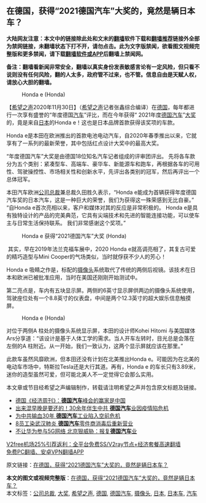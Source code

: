  <h2>在德国，获得“2021德国汽车”大奖的，竟然是辆日本车？</h2> <p class="notice"><b>大陆网友注意：本文中的链接除此处和文末的<a href="https://github.com/bannedbook/fanqiang" >翻墙</a>软件下载和<a href="https://github.com/killgcd/justmysocks/blob/master/README.md">翻墙推荐</a>链接外全部为禁网链接，未翻墙状态下打不开，请勿点击。此为文字版禁闻，欲看图文视频完整版和更多禁闻，请下载<a href="https://github.com/bannedbook/fanqiang">翻墙软件或APP</a>后翻墙上禁闻网。</p><p>备注：翻墙看新闻非常安全，翻墙以真实身份发表敏感言论有一定风险，但只看不说则没有任何风险，翻的人太多，政府管不过来，也不管。信息自由是天赋人权，请放心大胆的翻墙。</b></p>  <div class="entry"> <figure><figcaption>Honda e (Honda)</figcaption></figure> <p>【<span class='wp_keywordlink_affiliate'><a href="https://www.soundofhope.org" title="希望之声" target="_blank">希望之声</a></span>2020年11月30日】（<a href="https://www.bannedbook.org/bnews/tag/%e5%b8%8c%e6%9c%9b%e4%b9%8b%e5%a3%b0/" class="st_tag internal_tag" rel="tag" title="标签 希望之声 下的日志">希望之声</a>记者张鑫综合编译）在<a href="https://www.bannedbook.org/bnews/tag/%e5%be%b7%e5%9b%bd/" class="st_tag internal_tag" rel="tag" title="标签 德国 下的日志">德国</a>，每年都进行一次享有盛誉的“年度德国<a href="https://www.bannedbook.org/bnews/tag/%e6%b1%bd%e8%bd%a6/" class="st_tag internal_tag" rel="tag" title="标签 汽车 下的日志">汽车</a>”评比，而在今年获得“ 2021年度<a href="https://www.bannedbook.org/bnews/tag/%E5%BE%B7%E5%9B%BD%E6%B1%BD%E8%BD%A6/" class="st_tag internal_tag" rel="tag" title="标签 德国汽车 下的日志">德国汽车</a>”<a href="https://www.bannedbook.org/bnews/tag/%E5%A4%A7%E5%A5%96/" class="st_tag internal_tag" rel="tag" title="标签 大奖 下的日志">大奖</a>的，竟是来自<a href="https://www.bannedbook.org/bnews/tag/%e6%97%a5%e6%9c%ac/" class="st_tag internal_tag" rel="tag" title="标签 日本 下的日志">日本</a>的Honda e！这也是日本品牌首款获得该奖项的车款。</p> <p>Honda e是本田在欧洲推出的首款电池电动汽车，自2020年春季推出以来，它就享有了一系列的最新荣誉，其中包括红点设计大奖中的最高大奖。</p> <p>“年度德国汽车”大奖是由德国18位知名汽车记者组成的评审团评出。 先将各车款分为五个类别：紧凑型车、高端车、豪华车、新能源车和跑车，再根据各车的可用性、驾驶操控性、市场相关性和创新水平，先评出各类别的冠军，然后再评出一个总体冠军。</p>  <p>本田汽车欧洲<a href="https://www.bannedbook.org/bnews/tag/%E5%85%AC%E5%8F%B8%E6%80%BB%E8%A3%81/" class="st_tag internal_tag" rel="tag" title="标签 公司总裁 下的日志">公司总裁</a>兼总裁久田胜久表示，“Honda e能成为首辆获得年度德国汽车奖的日本汽车，这是一种巨大的荣誉，我们为获得这一殊荣感到无比自豪。” “自Honda e首次亮相以来，客户和媒体对其的反应是非常积极的。 Honda e是具有独特设计的产品的完美典范，它具有尖端技术和先进的智能连接功能，可以使车主与日常生活保持联系。 我们非常感谢这个奖项。”</p> <figure><figcaption>Honda e 获得“2021德国汽车”大奖 (Honda)</figcaption></figure> <p> 其实，早在2019年法兰克福车展中，2020 Honda e就高调亮相了，其复古可爱的精巧造型与Mini Cooper的气场类似，当时就俘获不少人的芳心！</p> <p>Honda e 吸睛之作是，标配的<a href="https://www.bannedbook.org/bnews/tag/%E6%91%84%E5%83%8F%E5%A4%B4/" class="st_tag internal_tag" rel="tag" title="标签 摄像头 下的日志">摄像头</a>系统取代了传统的两侧后视镜。该技术在日本和欧洲已被批准应用，当时在美国还刚刚开始测试中。</p>  <p>第二亮点是，车内有五块显示屏。两侧的6英寸显示屏供两边的摄像头系统使用，驾驶座位处有一个8.8英寸的仪表盘，中间是两个12.3英寸的超大娱乐信息触摸屏。</p> <figure><figcaption>Honda e (Honda)</figcaption></figure> <p>对位于两侧A 柱处的摄像头系统显示屏，本田的设计师Kohei Hitomi 与美国媒体 Ars分享道：“该设计是基于人体工学的需求。当人开车左转时，目光总是会落在左侧的A 柱附近。从一开始，我们一致认为，这两个显示屏就应该在那里。”</p> <p>此款车虽然风靡欧洲，但本田还没有计划在北美推出Honda e。可能因为在北美的电动车市场中，特斯拉Tesla还是大行其道。再有，Honda e 的车长只有3.89米，迷你的造型虽然可爱，但可能北美人不一定觉得它会那么实用。</p>  <p>本文章或节目经希望之声编辑制作，转载请注明希望之声并包含原文标题及链接。</p> <ul class='op-related-articles' title='相关阅读'> <li><a href='https://www.bannedbook.org/bnews/headline/20201120/1433853.html' target='_blank'>德国《经济周刊》：<b>德国汽车</b>峰会的赢家是中国</a></li> <li><a href='https://www.bannedbook.org/bnews/topimagenews/20200426/1319608.html' target='_blank'>出来混早晚是要还的！30余年伴生中共 <b>德国汽车</b>业因疫情陷危机</a></li> <li><a href='https://www.bannedbook.org/bnews/topimagenews/20200416/1313495.html' target='_blank'>为中共输血30年 <b>德国汽车</b>工业陷入空前危机</a></li> <li><a href='https://www.bannedbook.org/bnews/comments/20200211/1275136.html' target='_blank'>8员工染武汉肺炎 <b>德国汽车</b>零件商消毒后重新营业</a></li> <li><a href='https://www.bannedbook.org/bnews/comments/20200120/1261542.html' target='_blank'>不让华为参与5G网络 北京狠威胁：报复<b>德国汽车</b>业</a></li> </ul> <p class="texttj"> <a href="https://www.bannedbook.org/forum23/topic22702.html" target="_blank">V2free机场25%引荐返利：全平台免费SS/V2ray节点+经济套餐高速翻墙</a><br/> <a href="https://github.com/bannedbook/fanqiang/wiki/%E7%A6%81%E9%97%BB%E7%BD%91%E5%AE%89%E5%8D%93%E7%BF%BB%E5%A2%99%E6%96%B0%E9%97%BBAPP" target="_blank">免费PC翻墙、安卓VPN翻墙APP</a></p><p>原文链接：<a class="src_link"  href="https://www.soundofhope.org/post/448639" target="_blank">在德国，获得“2021德国汽车”大奖的，竟然是辆日本车？</a></p><a name='sharetosocial'></a>       <div><b>本文的图文或视频完整版</b>：<a href='https://www.bannedbook.org/bnews/comments/20201201/1439823.html'>在德国，获得“2021德国汽车”大奖的，竟然是辆日本车？</a></div>  </div><!--END ENTRY--> <div class="postfooter"> <div>本文标签：<a href="https://www.bannedbook.org/bnews/tag/%E5%85%AC%E5%8F%B8%E6%80%BB%E8%A3%81/" rel="tag">公司总裁</a>, <a href="https://www.bannedbook.org/bnews/tag/%E5%A4%A7%E5%A5%96/" rel="tag">大奖</a>, <a href="https://www.bannedbook.org/bnews/tag/%e5%b8%8c%e6%9c%9b%e4%b9%8b%e5%a3%b0/" rel="tag">希望之声</a>, <a href="https://www.bannedbook.org/bnews/tag/%e5%be%b7%e5%9b%bd/" rel="tag">德国</a>, <a href="https://www.bannedbook.org/bnews/tag/%E5%BE%B7%E5%9B%BD%E6%B1%BD%E8%BD%A6/" rel="tag">德国汽车</a>, <a href="https://www.bannedbook.org/bnews/tag/%E6%91%84%E5%83%8F%E5%A4%B4/" rel="tag">摄像头</a>, <a href="https://www.bannedbook.org/bnews/tag/%e6%97%a5%e6%9c%ac/" rel="tag">日本</a>, <a href="https://www.bannedbook.org/bnews/tag/%E6%97%A5%E6%9C%AC%E8%BD%A6/" rel="tag">日本车</a>, <a href="https://www.bannedbook.org/bnews/tag/%e6%b1%bd%e8%bd%a6/" rel="tag">汽车</a></div>  </div><!--END POSTFOOTER--> 